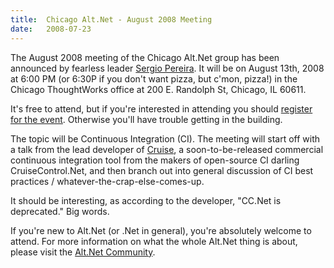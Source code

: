 ```yaml
---
title:  Chicago Alt.Net - August 2008 Meeting
date:   2008-07-23
---
```


The August 2008 meeting of the Chicago Alt.Net group has been announced by fearless leader [Sergio Pereira](http://devlicio.us/blogs/sergio_pereira/). It will be on August 13th, 2008 at 6:00 PM (or 6:30P if you don't want pizza, but c'mon, pizza!) in the Chicago ThoughtWorks office at 200 E. Randolph St, Chicago, IL 60611.

It's free to attend, but if you're interested in attending you should [register for the event](http://altnetchicago.eventbrite.com/). Otherwise you'll have trouble getting in the building.

The topic will be Continuous Integration (CI). The meeting will start off with a talk from the lead developer of [Cruise](http://studios.thoughtworks.com/cruise/), a soon-to-be-released commercial continuous integration tool from the makers of open-source CI darling CruiseControl.Net, and then branch out into general discussion of CI best practices / whatever-the-crap-else-comes-up.

It should be interesting, as according to the developer, "CC.Net is deprecated." Big words.

If you're new to Alt.Net (or .Net in general), you're absolutely welcome to attend. For more information on what the whole Alt.Net thing is about, please visit the [Alt.Net Community](http://altdotnet.org/).